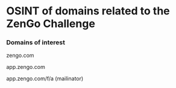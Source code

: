 # OSINT of domains related to the ZenGo Challenge



### Domains of interest

zengo.com

app.zengo.com

app.zengo.com/f/a (mailinator)

